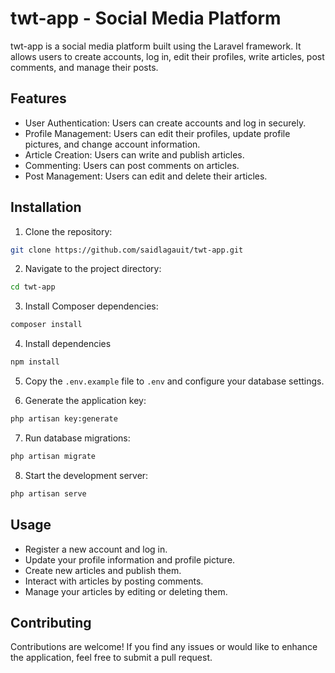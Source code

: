 # twt-app - Social Media Platform

twt-app is a social media platform built using the Laravel framework. It allows users to create accounts, log in, edit their profiles, write articles, post comments, and manage their posts.

## Features

- User Authentication: Users can create accounts and log in securely.
- Profile Management: Users can edit their profiles, update profile pictures, and change account information.
- Article Creation: Users can write and publish articles.
- Commenting: Users can post comments on articles.
- Post Management: Users can edit and delete their articles.

## Installation

1. Clone the repository:

```bash
git clone https://github.com/saidlagauit/twt-app.git
```

2. Navigate to the project directory:

```bash
cd twt-app
```

3. Install Composer dependencies:

```bash
composer install
```

4. Install dependencies

```bash
npm install
```

5. Copy the `.env.example` file to `.env` and configure your database settings.

6. Generate the application key:

```bash
php artisan key:generate
```

7. Run database migrations:

```bash
php artisan migrate
```

8. Start the development server:

```bash
php artisan serve
```

## Usage

- Register a new account and log in.
- Update your profile information and profile picture.
- Create new articles and publish them.
- Interact with articles by posting comments.
- Manage your articles by editing or deleting them.

## Contributing

Contributions are welcome! If you find any issues or would like to enhance the application, feel free to submit a pull request.
